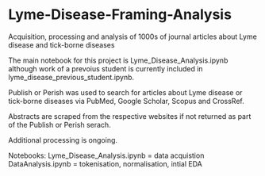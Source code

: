 # Lyme-Disease-Framing-Analysis
 Acquisition, processing and analysis of 1000s of journal articles about Lyme disease and tick-borne diseases

The main notebook for this project is Lyme_Disease_Analysis.ipynb although work of a prevoius student is currently included in lyme_disease_previous_student.ipynb.

Publish or Perish was used to search for articles about Lyme disease or tick-borne diseases via PubMed, Google Scholar, Scopus and CrossRef.

Abstracts are scraped from the respective websites if not returned as part of the Publish or Perish serach.

Additional processing is ongoing.

Notebooks:
Lyme_Disease_Analysis.ipynb = data acquistion
DataAnalysis.ipynb = tokenisation, normalisation, intial EDA
